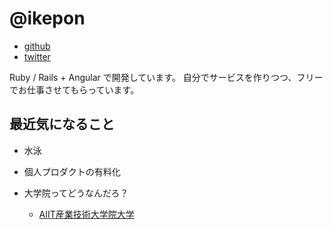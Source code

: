 # @ikepon

* [github](https://github.com/ikepon)
* [twitter](https://twitter.com/ikepon_rb)

Ruby / Rails + Angular で開発しています。
自分でサービスを作りつつ、フリーでお仕事させてもらっています。

## 最近気になること

* 水泳

* 個人プロダクトの有料化

* 大学院ってどうなんだろ？
  * [AIIT産業技術大学院大学](https://aiit.ac.jp/)
